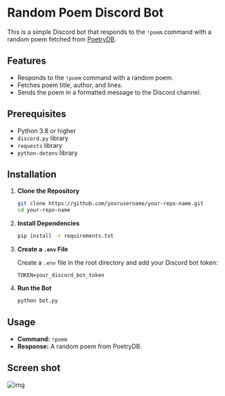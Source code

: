 
# Random Poem Discord Bot

This is a simple Discord bot that responds to the `!poem` command with a random poem fetched from [PoetryDB](https://poetrydb.org).

## Features

- Responds to the `!poem` command with a random poem.
- Fetches poem title, author, and lines.
- Sends the poem in a formatted message to the Discord channel.

## Prerequisites

- Python 3.8 or higher
- `discord.py` library
- `requests` library
- `python-dotenv` library

## Installation

1. **Clone the Repository**

   ```bash
   git clone https://github.com/yourusername/your-repo-name.git
   cd your-repo-name
   ```

2. **Install Dependencies**

   ```bash
   pip install -r requirements.txt
   ```

3. **Create a `.env` File**

   Create a `.env` file in the root directory and add your Discord bot token:

   ```plaintext
   TOKEN=your_discord_bot_token
   ```

4. **Run the Bot**

   ```bash
   python bot.py
   ```

## Usage

- **Command:** `!poem`
- **Response:** A random poem from PoetryDB.



## Screen shot
![img](image.png)
